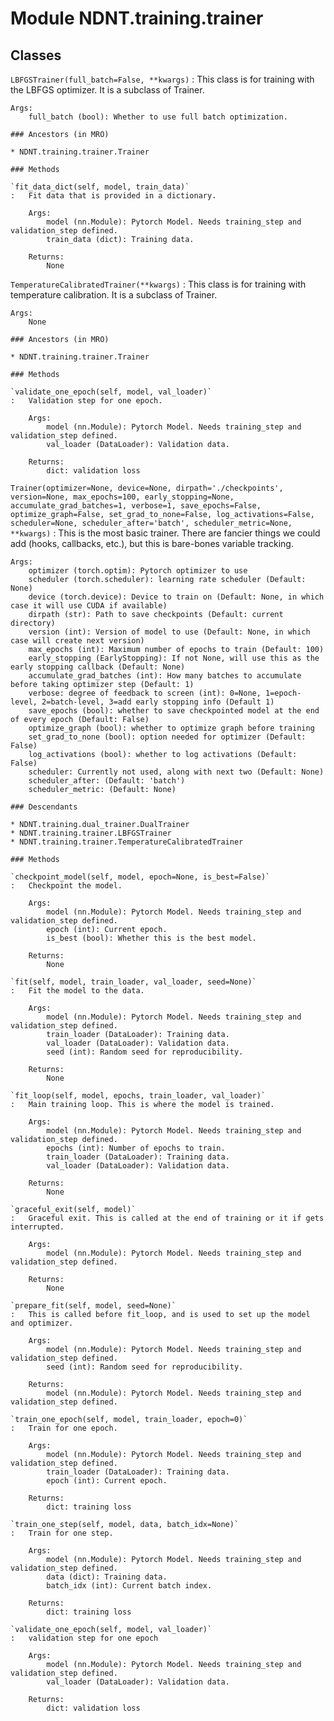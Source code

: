 Module NDNT.training.trainer
============================

Classes
-------

`LBFGSTrainer(full_batch=False, **kwargs)`
:   This class is for training with the LBFGS optimizer. It is a subclass of Trainer.
    
    Args:
        full_batch (bool): Whether to use full batch optimization.

    ### Ancestors (in MRO)

    * NDNT.training.trainer.Trainer

    ### Methods

    `fit_data_dict(self, model, train_data)`
    :   Fit data that is provided in a dictionary.
        
        Args:
            model (nn.Module): Pytorch Model. Needs training_step and validation_step defined.
            train_data (dict): Training data.
        
        Returns:
            None

`TemperatureCalibratedTrainer(**kwargs)`
:   This class is for training with temperature calibration. It is a subclass of Trainer.
    
    Args:
        None

    ### Ancestors (in MRO)

    * NDNT.training.trainer.Trainer

    ### Methods

    `validate_one_epoch(self, model, val_loader)`
    :   Validation step for one epoch.
        
        Args:
            model (nn.Module): Pytorch Model. Needs training_step and validation_step defined.
            val_loader (DataLoader): Validation data.
        
        Returns:
            dict: validation loss

`Trainer(optimizer=None, device=None, dirpath='./checkpoints', version=None, max_epochs=100, early_stopping=None, accumulate_grad_batches=1, verbose=1, save_epochs=False, optimize_graph=False, set_grad_to_none=False, log_activations=False, scheduler=None, scheduler_after='batch', scheduler_metric=None, **kwargs)`
:   This is the most basic trainer. There are fancier things we could add (hooks, callbacks, etc.), but this is bare-bones variable tracking.
    
    Args:
        optimizer (torch.optim): Pytorch optimizer to use
        scheduler (torch.scheduler): learning rate scheduler (Default: None)
        device (torch.device): Device to train on (Default: None, in which case it will use CUDA if available)
        dirpath (str): Path to save checkpoints (Default: current directory)
        version (int): Version of model to use (Default: None, in which case will create next version)
        max_epochs (int): Maximum number of epochs to train (Default: 100)
        early_stopping (EarlyStopping): If not None, will use this as the early stopping callback (Default: None)
        accumulate_grad_batches (int): How many batches to accumulate before taking optimizer step (Default: 1)
        verbose: degree of feedback to screen (int): 0=None, 1=epoch-level, 2=batch-level, 3=add early stopping info (Default 1)
        save_epochs (bool): whether to save checkpointed model at the end of every epoch (Default: False)
        optimize_graph (bool): whether to optimize graph before training
        set_grad_to_none (bool): option needed for optimizer (Default: False)
        log_activations (bool): whether to log activations (Default: False)
        scheduler: Currently not used, along with next two (Default: None)
        scheduler_after: (Default: 'batch')
        scheduler_metric: (Default: None)

    ### Descendants

    * NDNT.training.dual_trainer.DualTrainer
    * NDNT.training.trainer.LBFGSTrainer
    * NDNT.training.trainer.TemperatureCalibratedTrainer

    ### Methods

    `checkpoint_model(self, model, epoch=None, is_best=False)`
    :   Checkpoint the model.
        
        Args:
            model (nn.Module): Pytorch Model. Needs training_step and validation_step defined.
            epoch (int): Current epoch.
            is_best (bool): Whether this is the best model.
        
        Returns:
            None

    `fit(self, model, train_loader, val_loader, seed=None)`
    :   Fit the model to the data.
        
        Args:
            model (nn.Module): Pytorch Model. Needs training_step and validation_step defined.
            train_loader (DataLoader): Training data.
            val_loader (DataLoader): Validation data.
            seed (int): Random seed for reproducibility.
        
        Returns:
            None

    `fit_loop(self, model, epochs, train_loader, val_loader)`
    :   Main training loop. This is where the model is trained.
        
        Args:
            model (nn.Module): Pytorch Model. Needs training_step and validation_step defined.
            epochs (int): Number of epochs to train.
            train_loader (DataLoader): Training data.
            val_loader (DataLoader): Validation data.
        
        Returns:
            None

    `graceful_exit(self, model)`
    :   Graceful exit. This is called at the end of training or it if gets interrupted.
        
        Args:
            model (nn.Module): Pytorch Model. Needs training_step and validation_step defined.
        
        Returns:
            None

    `prepare_fit(self, model, seed=None)`
    :   This is called before fit_loop, and is used to set up the model and optimizer.
        
        Args:
            model (nn.Module): Pytorch Model. Needs training_step and validation_step defined.
            seed (int): Random seed for reproducibility.
        
        Returns:
            model (nn.Module): Pytorch Model. Needs training_step and validation_step defined.

    `train_one_epoch(self, model, train_loader, epoch=0)`
    :   Train for one epoch.
        
        Args:
            model (nn.Module): Pytorch Model. Needs training_step and validation_step defined.
            train_loader (DataLoader): Training data.
            epoch (int): Current epoch.
        
        Returns:
            dict: training loss

    `train_one_step(self, model, data, batch_idx=None)`
    :   Train for one step.
        
        Args:
            model (nn.Module): Pytorch Model. Needs training_step and validation_step defined.
            data (dict): Training data.
            batch_idx (int): Current batch index.
        
        Returns:
            dict: training loss

    `validate_one_epoch(self, model, val_loader)`
    :   validation step for one epoch
        
        Args:
            model (nn.Module): Pytorch Model. Needs training_step and validation_step defined.
            val_loader (DataLoader): Validation data.
        
        Returns:
            dict: validation loss